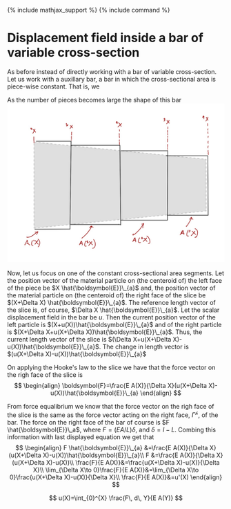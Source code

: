{% include mathjax_support %}
{% include command %}

# Displacement field inside a bar of variable cross-section

As before instead of directly working with a bar of variable cross-section. Let us work with a auxillary bar, a bar in which the cross-sectional area is  piece-wise constant. That is, we 

As the number of pieces becomes large the shape of this bar 
![](2021-09-19-20-55-06.png)




Now, let us focus on one of the constant cross-sectional area segments. Let the position vector of the material particle on (the centeroid of) the left face of the piece  be $X \hat{\boldsymbol{E}}\_{a}$ and, the position vector of the material particle on (the centeroid of) the right face of the slice be  $(X+\Delta X) \hat{\boldsymbol{E}}\_{a}$. The reference length vector of the slice is, of course, $\Delta X \hat{\boldsymbol{E}}\_{a}$. Let the scalar displacement field in the bar be   $u$. Then the current position vector of the left particle is $(X+u(X))\hat{\boldsymbol{E}}\_{a}$ and of the right particle is $(X+\Delta X+u(X+\Delta X))\hat{\boldsymbol{E}}\_{a}$. Thus, the current length vector of the slice is $(\Delta X+u(X+\Delta X)-u(X))\hat{\boldsymbol{E}}\_{a}$. The change in length vector is $(u(X+\Delta X)-u(X))\hat{\boldsymbol{E}}\_{a}$

On applying the Hooke's law to the slice we have that the force vector on the righ face of the slice is
$$
\begin{align}
\boldsymbol{F}=\frac{E A(X)}{\Delta X}(u(X+\Delta X)-u(X))\hat{\boldsymbol{E}}\_{a}
\end{align}
$$ 

From force equalibrium we know that the force vector on the righ face of the slice is the same as the force vector acting on the right face, $\Gamma^{\mathscr{h}}$, of the bar. The force on the right face of the bar of course is $F \hat{\boldsymbol{E}}\_a$, where $F= (E A/L) \delta$, and $\delta = l-L$. Combing this information with last displayed equation we get that
$$
\begin{align}
F \hat{\boldsymbol{E}}\_{a} &=\frac{E A(X)}{\Delta X}(u(X+\Delta X)-u(X))\hat{\boldsymbol{E}}\_{a}\\
F  &=\frac{E A(X)}{\Delta X}(u(X+\Delta X)-u(X))\\
 \frac{F}{E A(X)}&=\frac{u(X+\Delta X)-u(X)}{\Delta X}\\
 \lim_{\Delta X\to 0}\frac{F}{E A(X)}&=\lim_{\Delta X\to 0}\frac{u(X+\Delta X)-u(X)}{\Delta X}\\
 \frac{F}{E A(X)}&=u'(X)
\end{align}
$$



$$
u(X)=\int_{0}^{X} \frac{F\, d\, Y}{E A(Y)}
$$
